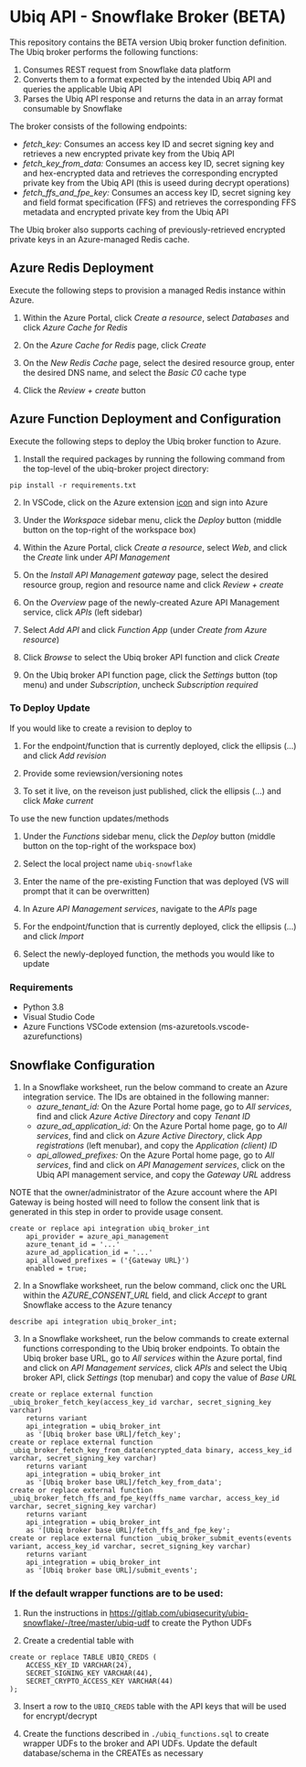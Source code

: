 # Ubiq API - Snowflake Broker (BETA)
This repository contains the BETA version Ubiq broker function definition. The Ubiq broker performs the following functions:

1. Consumes REST request from Snowflake data platform
2. Converts them to a format expected by the intended Ubiq API and queries the applicable Ubiq API
3. Parses the Ubiq API response and returns the data in an array format consumable by Snowflake

The broker consists of the following endpoints:

* _fetch_key:_ Consumes an access key ID and secret signing key and retrieves a new encrypted private key from the Ubiq API
* _fetch_key_from_data:_ Consumes an access key ID, secret signing key and hex-encrypted data and retrieves the corresponding encrypted private key from the Ubiq API (this is useed during decrypt operations)
* _fetch_ffs_and_fpe_key:_ Consumes an access key ID, secret signing key and field format specification (FFS) and retrieves the corresponding FFS metadata and encrypted private key from the Ubiq API

The Ubiq broker also supports caching of previously-retrieved encrypted private keys in an Azure-managed Redis cache.

## Azure Redis Deployment
Execute the following steps to provision a managed Redis instance within Azure.

1. Within the Azure Portal, click _Create a resource_, select _Databases_ and click _Azure Cache for Redis_

2. On the _Azure Cache for Redis_ page, click _Create_

3. On the _New Redis Cache_ page, select the desired resource group, enter the desired DNS name, and select the _Basic C0_ cache type

4. Click the _Review + create_ button

## Azure Function Deployment and Configuration
Execute the following steps to deploy the Ubiq broker function to Azure.

1. Install the required packages by running the following command from the top-level of the ubiq-broker project directory:
```
pip install -r requirements.txt
```

2. In VSCode, click on the Azure extension [icon](https://learn.microsoft.com/en-us/azure/includes/media/functions-publish-project-vscode/functions-vscode-deploy.png) and sign into Azure

3. Under the _Workspace_ sidebar menu, click the _Deploy_ button (middle button on the top-right of the workspace box)

4. Within the Azure Portal, click _Create a resource_, select _Web_, and click the _Create_ link under _API Management_

5. On the _Install API Management gateway_ page, select the desired resource group, region and resource name and click _Review + create_

6. On the _Overview_ page of the newly-created Azure API Management service, click _APIs_ (left sidebar)

7. Select _Add API_ and click _Function App_ (under _Create from Azure resource_)

8. Click _Browse_ to select the Ubiq broker API function and click _Create_

9. On the Ubiq broker API function page, click the _Settings_ button (top menu) and under _Subscription_, uncheck _Subscription required_

### To Deploy Update


If you would like to create a revision to deploy to

1. For the endpoint/function that is currently deployed, click the ellipsis (...) and click _Add revision_

2. Provide some reviewsion/versioning notes

3. To set it live, on the reveison just published, click the ellipsis (...) and click _Make current_


To use the new function updates/methods

1. Under the _Functions_ sidebar menu, click the _Deploy_ button (middle button on the top-right of the workspace box)

2. Select the local project name `ubiq-snowflake`

3. Enter the name of the pre-existing Function that was deployed (VS will prompt that it can be overwritten)

4. In Azure _API Management services_, navigate to the _APIs_ page

5. For the endpoint/function that is currently deployed, click the ellipsis (...) and click _Import_

6. Select the newly-deployed function, the methods you would like to update



### Requirements
- Python 3.8
- Visual Studio Code 
- Azure Functions VSCode extension (ms-azuretools.vscode-azurefunctions)


## Snowflake Configuration

1. In a Snowflake worksheet, run the below command to create an Azure integration service. The IDs are obtained in the following manner:
    * _azure_tenant_id:_ On the Azure Portal home page, go to _All services_, find and click _Azure Active Directory_ and copy _Tenant ID_
    * _azure_ad_application_id:_ On the Azure Portal home page, go to _All services_, find and click on _Azure Active Directory_, click _App registrations_ (left menubar), and copy the _Application (client) ID_
    * _api_allowed_prefixes:_ On the Azure Portal home page, go to _All services_, find and click on _API Management services_, click on the Ubiq API management service, and copy the _Gateway URL_ address

NOTE that the owner/administrator of the Azure account where the API Gateway is being hosted will need to follow the consent link that is generated in this step in order to  provide usage consent.

```
create or replace api integration ubiq_broker_int
    api_provider = azure_api_management
    azure_tenant_id = '...'
    azure_ad_application_id = '...'
    api_allowed_prefixes = ('{Gateway URL}')
    enabled = true;
```

2. In a Snowflake worksheet, run the below command, click onc the URL within the _AZURE\_CONSENT\_URL_ field, and click _Accept_ to grant Snowflake access to the Azure tenancy

```
describe api integration ubiq_broker_int;
```

3. In a Snowflake worksheet, run the below commands to create external functions corresponding to the Ubiq broker endpoints. To obtain the Ubiq broker base URL, go to _All services_ within the Azure portal, find and click on _API Management services_, click _APIs_ and select the Ubiq broker API, click _Settings_ (top menubar) and copy the value of _Base URL_

```
create or replace external function _ubiq_broker_fetch_key(access_key_id varchar, secret_signing_key varchar)
    returns variant
    api_integration = ubiq_broker_int
    as '[Ubiq broker base URL]/fetch_key';
create or replace external function _ubiq_broker_fetch_key_from_data(encrypted_data binary, access_key_id varchar, secret_signing_key varchar)
    returns variant
    api_integration = ubiq_broker_int
    as '[Ubiq broker base URL]/fetch_key_from_data';
create or replace external function _ubiq_broker_fetch_ffs_and_fpe_key(ffs_name varchar, access_key_id varchar, secret_signing_key varchar)
    returns variant
    api_integration = ubiq_broker_int
    as '[Ubiq broker base URL]/fetch_ffs_and_fpe_key';
create or replace external function _ubiq_broker_submit_events(events variant, access_key_id varchar, secret_signing_key varchar)
    returns variant
    api_integration = ubiq_broker_int
    as '[Ubiq broker base URL]/submit_events';

```

### If the default wrapper functions are to be used:

1. Run the instructions in https://gitlab.com/ubiqsecurity/ubiq-snowflake/-/tree/master/ubiq-udf to create the Python UDFs

2. Create a credential table with

```
create or replace TABLE UBIQ_CREDS (
    ACCESS_KEY_ID VARCHAR(24),
    SECRET_SIGNING_KEY VARCHAR(44),
    SECRET_CRYPTO_ACCESS_KEY VARCHAR(44)
);
```

3. Insert a row to the `UBIQ_CREDS` table with the API keys that will be used for encrypt/decrypt

4. Create the functions described in `./ubiq_functions.sql` to create wrapper UDFs to the broker and API UDFs.  Update the default database/schema in the CREATEs as necessary
